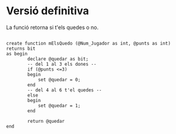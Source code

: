 # Versió definitiva

La funció retorna si t'els quedes o no.

```

create function mElsQuedo (@Num_Jugador as int, @punts as int)
returns bit 
as begin
		declare @quedar as bit;
		-- del 1 al 3 els dones --
		if (@punts <=3)
		begin
			set @quedar = 0;
		end
		-- del 4 al 6 t'el quedes --
		else
		begin
			set @quedar = 1;
		end

		return @quedar
end

```
